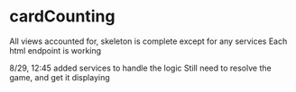 # cardCounting
All views accounted for, skeleton is complete except for any services
Each html endpoint is working

8/29, 12:45
added services to handle the logic
Still need to resolve the game, and get it displaying
